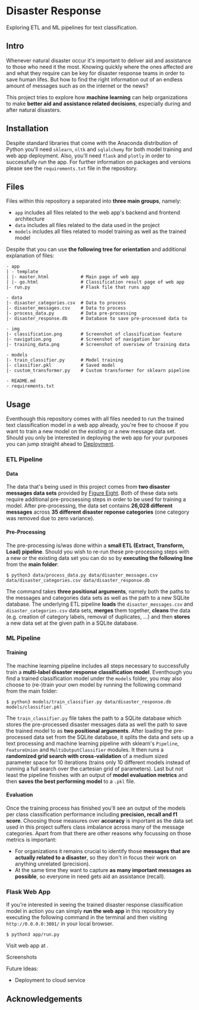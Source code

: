 # Disaster Response
Exploring ETL and ML pipelines for text classification.

## Intro
Whenever natural disaster occur it's important to deliver aid and assistance to those who need it the most. Knowing quickly where the ones affected are and what they require can be key for disaster response teams in order to save human lifes. But how to find the right information out of an endless amount of messages such as on the internet or the news?

This project tries to explore how __machine learning__ can help organizations to make __better aid and assistance related decisions__, especially during and after natural disasters.

## Installation
Despite standard libraries that come with the Anaconda distribution of Python you'll need ```sklearn```, ```nltk``` and ```sqlalchemy``` for both model training and web app deployment. Also, you'll need ```flask``` and ```plotly``` in order to successfully run the app. For further information on packages and versions please see the ```requirements.txt``` file in the repository.

## Files
Files within this repository a separated into __three main groups__, namely:
- ```app``` includes all files related to the web app's backend and frontend architecture
- ```data``` includes all files related to the data used in the project
- ```models``` includes all files related to model training as well as the trained model

Despite that you can use __the following tree for orientation__ and additional explanation of files:
```
- app
| - template
| |- master.html            # Main page of web app
| |- go.html                # Classification result page of web app
|- run.py                   # Flask file that runs app

- data
|- disaster_categories.csv  # Data to process 
|- disaster_messages.csv    # Data to process
|- process_data.py          # Data pre-processing
|- disaster_response.db     # Database to save pre-processed data to

- img
|- classification.png       # Screenshot of classification feature
|- navigation.png           # Screenshot of navigation bar
|- training_data.png        # Screenshot of overview of training data

- models
|- train_classifier.py      # Model training
|- classifier.pkl           # Saved model
|- custom_transformer.py    # Custom transformer for sklearn pipeline

- README.md
- requirements.txt
```

## Usage
Eventhough this repository comes with all files needed to run the trained text classification model in a web app already, you're free to choose if you want to train a new model on the existing or a new message data set. Should you only be interested in deploying the web app for your purposes you can jump straight ahead to [Deployment](https://github.com/pape1412/disaster_response/blob/master/README.md#deployment).

### ETL Pipeline
#### Data
The data that's being used in this project comes from __two disaster messages data sets__ provided by [Figure Eight](https://www.figure-eight.com). Both of these data sets require additional pre-procsessing steps in order to be used for training a model. After pre-processing, the data set contains __26,028 different messages__ across __35 different disaster reponse categories__ (one category was removed due to zero variance).

#### Pre-Processing
The pre-processing is/was done within a __small ETL (Extract, Transform, Load) pipeline__. Should you wish to re-run these pre-processing steps with a new or the existing data set you can do so by __executing the following line__ from the __main folder__:
```
$ python3 data/process_data.py data/disaster_messages.csv data/disaster_categories.csv data/disaster_response.db
```
The command takes __three positional arguments__, namely both the paths to the messages and categories data sets as well as the path to a new SQLite database. The underlying ETL pipeline __loads__ the ```disaster_messages.csv``` and ```disaster_categories.csv``` data sets, __merges__ them together, __cleans__ the data (e.g. creation of category labels, removal of duplicates, ...) and then __stores__ a new data set at the given path in a SQLite database.

### ML Pipeline
#### Training
The machine learning pipeline includes all steps necessary to successfully train a __multi-label disaster response classification model__. Eventhough you find a trained classification model under the ```models``` folder, you may also choose to (re-)train your own model by running the following command from the main folder:
```
$ python3 models/train_classifier.py data/disaster_response.db models/classifier.pkl
```
The ```train_classifier.py``` file takes the path to a SQLite database which stores the pre-processed disaster messages data as well the path to save the trained model to as __two positional arguments__. After loading the pre-processed data set from the SQLite database, it splits the data and sets up a text processing and machine learning pipeline with sklearn's ```Pipeline```, ```FeatureUnion``` and ```MultiOutputClassifier``` modules. It then runs a __randomized grid search with cross-validation__ of a medium sized parameter space for 10 iterations (trains only 10 different models instead of running a full search over the cartesian grid of parameters). Last but not least the pipeline finishes with an output of __model evaluation metrics__ and then __saves the best performing model__ to a ```.pkl``` file.

#### Evaluation
Once the training process has finished you'll see an output of the models per class classification performance including __precision, recall and f1 score__. Choosing those measures over __accuracy__ is important as the data set used in this project suffers class imbalance across many of the message categories. Apart from that there are other reasons why focussing on those metrics is important:
- For organizations it remains crucial to identify those __messages that are actually related to a disaster__, so they don't in focus their work on anything unrelated (precision).
- At the same time they want to capture __as many important messages as possible__, so everyone in need gets aid an assistance (recall). 

### Flask Web App
If you're interested in seeing the trained disaster response classification model in action you can simply __run the web app__ in this repository by executing the following command in the terminal and then visiting ```http://0.0.0.0:3001/``` in your local browser.
```
$ python3 app/run.py
```

Visit web app at .

Screenshots

Future Ideas:
- Deployment to cloud service

## Acknowledgements
